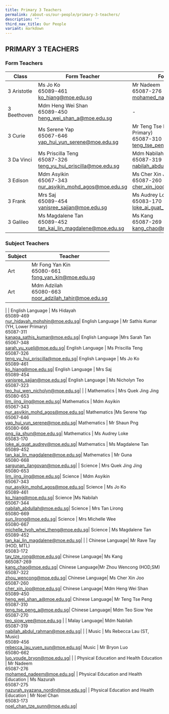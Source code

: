 ```yaml
---
title: Primary 3 Teachers
permalink: /about-us/our-people/primary-3-teachers/
description: ""
third_nav_title: Our People
variant: markdown
---
```

## PRIMARY 3 TEACHERS

### Form Teachers

| Class | Form Teacher | Form Teacher |
|---|---|---|
| 3 Aristotle |Ms Jo Ko<br>65089-461<br>[ko\_hiang@moe.edu.sg](mailto:ko\_hiang@moe.edu.sg) | Mr Nadeem<br>65087-276<br>[mohamed\_nadeem@moe.edu.sg](mailto:mohamed\_nadeem@moe.edu.sg) |
 3 Beethoven | Mdm Heng Wei Shan<br>65089-450<br>[heng\_wei\_shan\_a@moe.edu.sg](mailto:heng\_wei\_shan\_a@moe.edu.sg) |           -
| 3 Curie | Ms Serene Yap<br>65067-646<br>[yap\_hui\_yun\_serene@moe.edu.sg](mailto:yap\_hui\_yun\_serene@moe.edu.sg) | Mr Teng Tse Peng (YH, Middle Primary)<br>65087-310<br>[teng\_tse\_peng\_a@moe.edu.sg](mailto:teng\_tse\_peng\_a@moe.edu.sg) |
| 3 Da Vinci | Ms Priscilla Teng<br>65087-326<br>[teng\_yu\_hui\_priscilla@moe.edu.sg](mailto:teng\_yu\_hui\_priscilla@moe.edu.sg) |Mdm Nabilah<br>65087-319<br>[nabilah\_abdul\_rahman@moe.edu.sg](mailto:nabilah\_abdul\_rahman@moe.edu.sg) |
| 3 Edison |Mdm Asyikin<br>65067-343<br>[nur\_asyikin\_mohd\_agos@moe.edu.sg](mailto:nur\_asyikin\_mohd\_agos@moe.edu.sg) | Ms Cher Xin Joo<br>65087-260<br>[cher\_xin\_joo@moe.edu.sg](mailto:cher\_xin\_joo@moe.edu.sg) |
| 3 Frank | Mrs Saj<br>65089-454<br>[vanisree\_sajjan@moe.edu.sg](mailto:vanisree\_sajjan@moe.edu.sg) | Ms Audrey Loke (HOD, Math)<br>65083-170<br>[loke\_ai\_guat\_audrey@moe.edu.sg](mailto:loke\_ai\_guat\_audrey@moe.edu.sg) |
| 3 Galileo | Ms Magdalene Tan<br>65089-452<br>[tan\_kai\_lin\_magdalene@moe.edu.sg](mailto:tan\_kai\_lin\_magdalene@moe.edu.sg) |Ms Kang<br>65087-269<br>[kang\_chao@moe.edu.sg](mailto:kang\_chao@moe.edu.sg) |

### Subject Teachers

| Subject | Teacher |
|---|---|
| Art | Mr Fong Yan Kin<br>65080-661<br>[fong_yan_kin@moe.edu.sg](mailto:fong_yan_kin@moe.edu.sg)|
| Art | Mdm Adzilah<br>65080-663<br>[noor\_adzilah\_tahir@moe.edu.sg](mailto:noor\_adzilah\_tahir@moe.edu.sg)|
|
| English Language | Ms Hidayah<br>65089-469<br>[nur\_hidayah\_mohshin@moe.edu.sg](mailto:nur\_hidayah\_mohshin@moe.edu.sg)|
English Language | Mr Sathis Kumar (YH, Lower Primary)<br>65087-311<br>[kanapa\_sathis\_kumar@moe.edu.sg](mailto:kanapa\_sathis\_kumar@moe.edu.sg)|
English Language |Mrs Sarah Tan<br>65067-348<br>[sarah\_yu\_xueli@moe.edu.sg](mailto:sarah\_yu\_xueli@moe.edu.sg)|
English Language | Ms Priscilla Teng<br>65087-326<br>[teng\_yu\_hui\_priscilla@moe.edu.sg](mailto:teng\_yu\_hui\_priscilla@moe.edu.sg)|
English Language | Ms Jo Ko<br>65089-461<br>[ko\_hiang@moe.edu.sg](mailto:ko\_hiang@moe.edu.sg)|
English Language | Mrs Saj<br>65089-454<br>[vanisree\_sajjan@moe.edu.sg](mailto:vanisree\_sajjan@moe.edu.sg)|
English Language | Ms Nicholyn Teo<br>65087-323<br>[teo\_hui\_wen\_nicholyn@moe.edu.sg](mailto:teo\_hui\_wen\_nicholyn@moe.edu.sg)|
|
| Mathematics | Mrs Quek Jing Jing<br>65080-653<br>[lim\_jing\_jing@moe.edu.sg](mailto:lim\_jing\_jing@moe.edu.sg)|
Mathematics | Mdm Asyikin<br>65067-343<br>[nur\_asyikin\_mohd\_agos@moe.edu.sg](mailto:nur\_asyikin\_mohd\_agos@moe.edu.sg)|
Mathematics |Ms Serene Yap<br>65067-646<br>[yap\_hui\_yun\_serene@moe.edu.sg](mailto:yap\_hui\_yun\_serene@moe.edu.sg)|
Mathematics | Mr Shaun Png<br>65080-666<br>[png\_jia\_shun@moe.edu.sg](mailto:png\_jia\_shun@moe.edu.sg)|
Mathematics | Ms Audrey Loke<br>65083-170<br>[loke\_ai\_guat\_audrey@moe.edu.sg](mailto:loke\_ai\_guat\_audrey@moe.edu.sg)|
Mathematics | Ms Magdalene Tan<br>65089-452<br>[tan\_kai\_lin\_magdalene@moe.edu.sg](mailto:tan\_kai\_lin\_magdalene@moe.edu.sg)|
Mathematics | Mr Guna<br>65080-668<br>[sargunan\_ilangovan@moe.edu.sg](mailto:sargunan\_ilangovan@moe.edu.sg)|
|
Science | Mrs Quek Jing Jing<br>65080-653<br>[lim\_jing\_jing@moe.edu.sg](mailto:lim\_jing\_jing@moe.edu.sg)|
Science | Mdm Asyikin<br>65067-343<br>[nur\_asyikin\_mohd\_agos@moe.edu.sg](mailto:nur\_asyikin\_mohd\_agos@moe.edu.sg)|
Science | Ms Jo Ko <br>65089-461<br>[ko\_hiang@moe.edu.sg](mailto:ko\_hiang@moe.edu.sg)|
Science |Ms Nabilah<br>65067-344<br>[nabilah\_abdullah@moe.edu.sg](mailto:nabilah\_abdullah@moe.edu.sg)|
Science | Mrs Tan Lirong <br>65080-669<br>[sun\_lirong@moe.edu.sg](mailto:sun\_lirong@moe.edu.sg)|
Science | Mrs Michelle Wee <br>65080-667<br>[michelle\_tyoh\_whei\_theng@moe.edu.sg](mailto:michelle\_tyoh\_whei\_theng@moe.edu.sg)|
Science | Ms Magdalene Tan<br>65089-452<br>[tan\_kai\_lin\_magdalene@moe.edu.sg](mailto:tan\_kai\_lin\_magdalene@moe.edu.sg)|
|
| Chinese Language| Mr Rave Tay (HOD, MTL)<br>65083-172<br>[tay\_tze\_rong@moe.edu.sg](mailto:tay\_tze\_rong@moe.edu.sg)|
Chinese Language| Ms Kang<br>665087-269<br>[kang\_chao@moe.edu.sg](mailto:kang\_chao@moe.edu.sg)|
Chinese Language|Mr Zhou Wencong (HOD,SM)<br>65087-322<br>[zhou\_wencong@moe.edu.sg](mailto:zhou\_wencong@moe.edu.sg)|
Chinese Language| Ms Cher Xin Joo<br>65087-260<br>[cher\_xin\_joo@moe.edu.sg](mailto:cher\_xin\_joo@moe.edu.sg)|
Chinese Language| Mdm Heng Wei Shan<br>65089-450<br>[heng\_wei\_shan\_a@moe.edu.sg](mailto:heng\_wei\_shan\_a@moe.edu.sg)|
Chinese Language| Mr Teng Tse Peng<br>65087-310<br>[teng\_tse\_peng\_a@moe.edu.sg](mailto:teng\_tse\_peng\_a@moe.edu.sg)|
Chinese Language| Mdm Teo Siow Yee<br>65087-270<br>[teo\_siow\_yee@moe.edu.sg](mailto:teo\_siow\_yee@moe.edu.sg)
|
| Malay Language| Mdm Nabilah<br>65087-319<br>[nabilah\_abdul\_rahman@moe.edu.sg](mailto:nabilah\_abdul\_rahman@moe.edu.sg)|
|
| Music | Ms Rebecca Lau (ST, Music)<br>65089-456<br>[rebecca\_lau\_yuen\_sun@moe.edu.sg](mailto:rebecca\_lau\_yuen\_sun@moe.edu.sg)|
Music | Mr Bryon Luo<br>65080-662<br>[luo\_youde\_bryon@moe.edu.sg](mailto:luo\_youde\_bryon@moe.edu.sg)|
|
| Physical Education and Health Education | Mr Nadeem<br>65087-276 <br>[mohamed\_nadeem@moe.edu.sg](mailto:mohamed\_nadeem@moe.edu.sg)|
| Physical Education and Health Education | Ms Nazurah<br>65087-275<br>[nazurah_syazana_nordin@moe.edu.sg](mailto:nazurah_syazana_nordin@moe.edu.sg)|
| Physical Education and Health Education | Mr Noel Chan<br>65083-173<br>[noel\_chan\_tze\_sunn@moe.edu.sg](mailto:noel\_chan\_tze\_sunn@moe.edu.sg)|